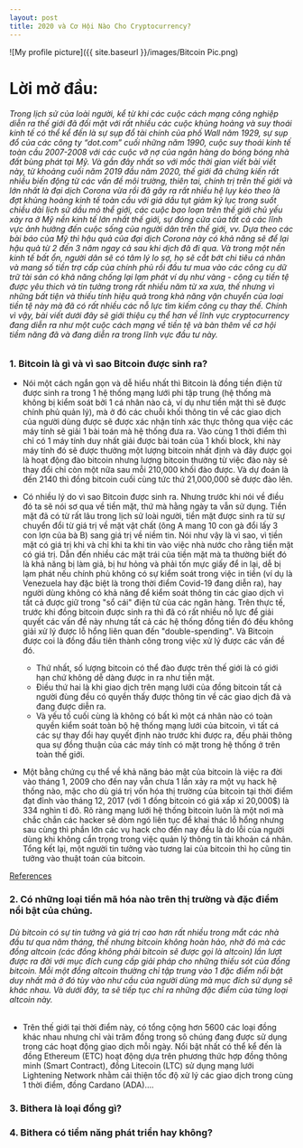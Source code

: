 ```yaml
---
layout: post
title: 2020 và Cơ Hội Nào Cho Cryptocurrency?
---
```


![My profile picture]({{ site.baseurl }}/images/Bitcoin Pic.png)

# Lời mở đầu: 

###### Trong lịch sử của loài người, kể từ khi các cuộc cách mạng công nghiệp diễn ra thế giới đã đối mặt với rất nhiều các cuộc khủng hoảng và suy thoái kinh tế có thể kể đến là sự sụp đổ tài chính của phố Wall năm 1929, sự sụp đổ của các công ty “dot.com” cuối những năm 1990, cuộc suy thoái kinh tế toàn cầu 2007-2008 với các cuộc vỡ nợ của ngân hàng do bóng bóng nhà đất bùng phát tại Mỹ. Và gần đây nhất so với mốc thời gian viết bài viết này, từ khoảng cuối năm 2019 đầu năm 2020, thế giới đã chứng kiến rất nhiều biến động từ các vấn đề môi trường, thiên tai, chính trị trên thế giới và lớn nhất là đại dịch Corona vừa rồi đã gây ra rất nhiều hệ lụy kéo theo là đợt khủng hoảng kinh tế toàn cầu với giá dầu tụt giảm kỷ lục trong suốt chiều dài lịch sử dầu mỏ thể giới, các cuộc bạo loạn trên thế giới chủ yếu xảy ra ở Mỹ nền kinh tế lớn nhất thế giới, sự đóng cửa của tất cả các lĩnh vực ảnh hưởng đến cuộc sống của người dân trên thế giới, vv. Dựa theo các bài báo của Mỹ thì hậu quả của đại dịch Corona này có khả năng sẽ để lại hậu quả từ 2 đến 3 năm ngay cả sau khi dịch đã đi qua. Và trong một nền kinh tế bất ổn, người dân sẽ có tâm lý lo sợ, họ sẽ cắt bớt chi tiêu cá nhân và mang số tiền trợ cấp của chính phủ rồi đầu tư mua vào các công cụ dữ trữ tài sản có khả năng chống lại lạm phát ví dụ như vàng - công cụ tiền tệ được yêu thich và tin tưởng trong rất nhiều năm từ xa xưa, thế nhưng vì những bất tiện và thiếu tính hiệu quả trong khả năng vận chuyển của loại tiền tệ này mà đã có rất nhiều các nỗ lực tìm kiếm công cụ thay thế. Chính vì vậy, bài viết dưới đây sẽ giới thiệu cụ thể hơn về lĩnh vực cryptocurrency đang diễn ra như một cuộc cách mạng về tiền tệ và bàn thêm về cơ hội tiềm năng đã và đang diễn ra trong lĩnh vực đầu tư này.

### 1. Bitcoin là gì và vì sao Bitcoin được sinh ra?

* Nói một cách ngắn gọn và dễ hiểu nhất thì Bitcoin là đồng tiền điện tử được sinh ra trong 1 hệ thống mạng lưới phi tập trung (hệ thống mà không bị kiểm soát bởi 1 cá nhân nào cả, ví dụ như tiền mặt thì sẽ được chính phủ quản lý), mà ở đó các chuỗi khối thông tin về các giao dịch của người dùng được sẽ được xác nhận tính xác thực thông qua việc các máy tính sẽ giải 1 bài toán mà hệ thống đưa ra. Vào cùng 1 thời điểm thì chỉ có 1 máy tính duy nhất giải được bài toán của 1 khối block, khi này máy tính đó sẽ được thưởng một lượng bitcoin nhất định và đây được gọi là hoạt động đào bitcoin nhưng lượng bitcoin thưởng từ việc đào này sẽ thay đổi chỉ còn một nữa sau mỗi 210,000 khối đào được. Và dự đoán là đến 2140 thì đồng bitcoin cuối cùng tức thứ 21,000,000 sẽ được đào lên. 

* Có nhiều lý do vì sao Bitcoin được sinh ra. Nhưng trước khi nói về điều đó ta sẽ nói sơ qua về tiền mặt, thứ mà hằng ngày ta vẫn sử dụng. Tiền mặt đã có từ rất lâu trong lịch sử loài người, tiền mặt được sinh ra từ sự chuyển đổi từ giá trị về mặt vật chất (ông A mang 10 con gà đổi lấy 3 con lợn của bà B) sang giá trị về niềm tin. Nói như vậy là vì sao, vì tiền mặt có giá trị khi và chỉ khi ta khi tin vào việc nhà nước cho rằng tiền mặt có giá trị. Dẫn đến nhiều các mặt trái của tiền mặt mà ta thường biết đó là khả năng bị làm giả,  bị hư hỏng và phải tốn mực giấy để in lại, dễ bị lạm phát nếu chính phủ không có sự kiểm soát trong việc in tiền (ví dụ là Venezuela hay đặc biệt là trong thời điểm Covid-19 đang diễn ra), hay người dùng không có khả năng để kiểm soát thông tin các giao dịch vì tất cả được giữ trong "sổ cái" điện tử của các ngân hàng. Trên thực tế, trước khi đồng bitcoin được sinh ra thì đã có rất nhiều nỗ lực để giải quyết các vấn đề này nhưng tất cả các hệ thống đồng tiền đó đều không giải xử lý được lỗ hổng liên quan đến "double-spending". Và Bitcoin được coi là đồng đầu tiên thành công trong việc xử lý được các vấn đề đó.

  * Thứ nhất, số lượng bitcoin có thể đào được trên thế giới là có giới hạn chứ không dễ dàng được in ra như tiền mặt. 
  * Điều thứ hai là khi giao dịch trên mạng lưới của đồng bitcoin tất cả người đùng đều có quyền thấy được thông tin về các giao dịch đã và đang được diễn ra. 
  * Và yếu tố cuối cùng là không có bất kì một cá nhân nào có toàn quyền kiểm soát toàn bộ hệ thống mạng lưới của bitcoin, vì tất cá các sự thay đổi hay quyết định nào trước khi được ra, đều phải thông qua sự đồng thuận của các máy tính có mặt trong hệ thống ở trên toàn thế giới. 

* Một bằng chứng cụ thể về khả năng bảo mật của bitcoin là việc ra đời vào tháng 1, 2009 cho đến nay vẫn chưa 1 lần xảy ra một vụ hack hệ thống nào, mặc cho dù giá trị vốn hóa thị trường của bitcoin tại thời điểm đạt đỉnh vào tháng 12, 2017 (với 1 đồng bitcoin có giá xấp xỉ 20,000$) là 334 nghìn tỉ đô. Rõ ràng mạng lưới hệ thống bitcoin luôn là một nơi mà chắc chắn các hacker sẽ dòm ngó liên tục để khai thác lỗ hổng nhưng sau cùng thì phần lớn các vụ hack cho đến nay đều là do lỗi của người dùng khi không cẩn trọng trong việc quản lý thông tin tài khoản cá nhân. Tổng kết lại, một người tin tưởng vào tương lai của bitcoin thì họ cũng tin tưởng vào thuật toán của bitcoin. 


[References](https://drive.google.com/drive/folders/0B8dFe37lUI-RMk5wd0dkZVhsb0k)

### 2. Có những loại tiền mã hóa nào trên thị trường và đặc điểm nổi bật của chúng.

###### Dù bitcoin có sự tin tưởng và giá trị cao hơn rất nhiều trong mắt các nhà đầu tư qua năm tháng, thế nhưng bitcoin không hoàn hảo, nhờ đó mà các đồng altcoin (các đồng không phải bitcoin sẽ được gọi là altcoin) lần lượt được ra đời với mục đích cung cấp giải pháp cho những thiếu sót của đồng bitcoin. Mỗi một đồng altcoin thường chỉ tập trung vào 1 đặc điểm nổi bật duy nhất mà ở đó tùy vào như cầu của người dùng mà mục đích sử dụng sẽ khác nhau. Và dưới đây, ta sẽ tiếp tục chỉ ra những đặc điểm của từng loại altcoin này.  

* Trên thế giới tại thời điểm này, có tổng cộng hơn 5600 các loại đồng khác nhau nhưng chỉ vài trăm đồng trong sô chúng đang được sử dụng trong các hoạt động giao dịch mỗi ngày.  Nổi bật nhất có thể kể đến là đồng Ethereum (ETC) hoạt động dựa trên phương thức hợp đồng thông minh (Smart Contract), đồng Litecoin (LTC) sử dụng mạng lưới Lightening Network nhằm cải thiện tốc độ xử lý các giao dịch trong cùng 1 thời điểm, đồng Cardano (ADA).... 



### 3. Bithera là loại đồng gì?


### 4. Bithera có tiềm năng phát triển hay không? 

